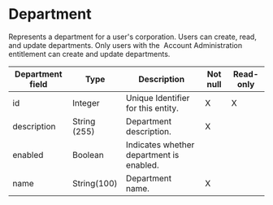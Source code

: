 # Department

Represents a department for a user's corporation. Users can create, read, and update departments. Only users with the  Account Administration entitlement can create and update departments.

| **Department field** | **Type** | **Description** | **Not null** | **Read-only** |
| --- | --- | --- | --- | --- |
| id | Integer | Unique Identifier for this entity. | X | X |
| description | String (255) | Department description. | X | |
| enabled | Boolean | Indicates whether department is enabled. | | |
| name | String(100) | Department name. | X | |